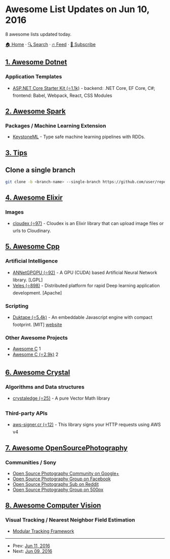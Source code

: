 # Awesome List Updates on Jun 10, 2016

8 awesome lists updated today.

[🏠 Home](/README.md) · [🔍 Search](https://test.trackawesomelist.com/search/) · [🔥 Feed](https://test.trackawesomelist.com/rss.xml) · [📮 Subscribe](https://trackawesomelist.us17.list-manage.com/subscribe?u=d2f0117aa829c83a63ec63c2f&id=36a103854c)



## [1. Awesome Dotnet](/content/quozd/awesome-dotnet/README.md)

### Application Templates

*   [ASP.NET Core Starter Kit (⭐1.1k)](https://github.com/kriasoft/aspnet-starter-kit) - backend: .NET Core, EF Core, C#; frontend: Babel, Webpack, React, CSS Modules

## [2. Awesome Spark](/content/awesome-spark/awesome-spark/README.md)

### Packages / Machine Learning Extension

*   [KeystoneML](http://keystone-ml.org/) - Type safe machine learning pipelines with RDDs.

## [3. Tips](/content/git-tips/tips/README.md)

## Clone a single branch

```sh
git clone -b <branch-name> --single-branch https://github.com/user/repo.git
```

## [4. Awesome Elixir](/content/h4cc/awesome-elixir/README.md)

### Images

*   [cloudex (⭐97)](https://github.com/smeevil/cloudex) - Cloudex is an Elixir library that can upload image files or urls to Cloudinary.

## [5. Awesome Cpp](/content/fffaraz/awesome-cpp/README.md)

### Artificial Intelligence

*   [ANNetGPGPU (⭐92)](https://github.com/ANNetGPGPU/ANNetGPGPU) - A GPU (CUDA) based Artificial Neural Network library. \[LGPL]
*   [Veles (⭐898)](https://github.com/Samsung/veles) - Distributed platform for rapid Deep learning application development. \[Apache]

### Scripting

*   [Duktape (⭐5.4k)](https://github.com/svaarala/duktape) - An embeddable Javascript engine with compact footprint. \[MIT] [website](http://duktape.org)

### Other Awesome Projects

*   [Awesome C](https://notabug.org/koz.ross/awesome-c) 1
*   [Awesome C (⭐2.9k)](https://github.com/aleksandar-todorovic/awesome-c) 2

## [6. Awesome Crystal](/content/veelenga/awesome-crystal/README.md)

### Algorithms and Data structures

*   [crystaledge (⭐25)](https://github.com/unn4m3d/crystaledge) - A pure Vector Math library

### Third-party APIs

*   [aws-signer.cr (⭐12)](https://github.com/beanieboi/aws-signer.cr) - This library signs your HTTP requests using AWS v4

## [7. Awesome OpenSourcePhotography](/content/ibaaj/awesome-OpenSourcePhotography/README.md)

### Communities / Sony

*   [Open Source Photography Community on Google+](https://plus.google.com/u/0/communities/110647644928874455108)
*   [Open Source Photography Group on Facebook](https://www.facebook.com/groups/326042310770868/)
*   [Open Source Photography Sub on Reddit](https://www.reddit.com/r/opensourcephotography)
*   [Open Source Photography Group on 500px](https://500px.com/groups/open-source-photography)

## [8. Awesome Computer Vision](/content/jbhuang0604/awesome-computer-vision/README.md)

### Visual Tracking / Nearest Neighbor Field Estimation

*   [Modular Tracking Framework](http://webdocs.cs.ualberta.ca/\~vis/mtf/index.html)

---

- Prev: [Jun 11, 2016](/content/2016/06/11/README.md)
- Next: [Jun 09, 2016](/content/2016/06/09/README.md)